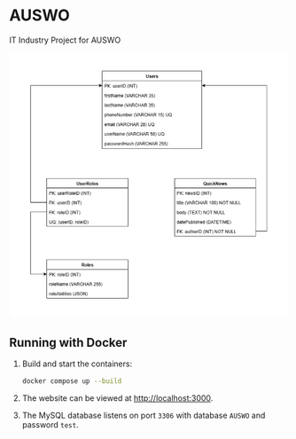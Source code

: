 # AUSWO
IT Industry Project for AUSWO

![Database Schema](databaseSchema.png "Database Schema")

## Running with Docker

1. Build and start the containers:
   ```bash
   docker compose up --build
   ```

2. The website can be viewed at [http://localhost:3000](http://localhost:3000).
3. The MySQL database listens on port `3306` with database `AUSWO` and password `test`.